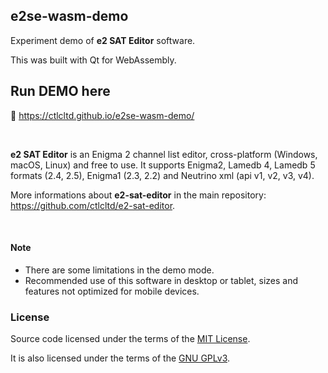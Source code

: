 ## e2se-wasm-demo

Experiment demo of **e2 SAT Editor** software.

This was built with Qt for WebAssembly.

## Run DEMO here

📡 https://ctlcltd.github.io/e2se-wasm-demo/

&nbsp;

**e2 SAT Editor** is an Enigma 2 channel list editor, cross-platform (Windows, macOS, Linux) and free to use. It supports Enigma2, Lamedb 4, Lamedb 5 formats (2.4, 2.5), Enigma1 (2.3, 2.2) and Neutrino xml (api v1, v2, v3, v4).

More informations about **e2-sat-editor** in the main repository: https://github.com/ctlcltd/e2-sat-editor.


&nbsp;

#### Note

- There are some limitations in the demo mode.
- Recommended use of this software in desktop or tablet, sizes and features not optimized for mobile devices.

### License

Source code licensed under the terms of the [MIT License](https://github.com/ctlcltd/e2se-wasm-demo/blob/main/LICENSE-MIT).

It is also licensed under the terms of the [GNU GPLv3](https://github.com/ctlcltd/e2se-wasm-demo/blob/main/LICENSE-GPL-3.0-or-later).

